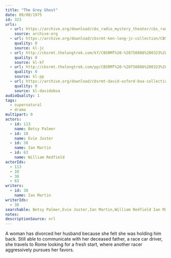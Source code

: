 ```yaml
---
title: "The Grey Ghost"
date: 08/08/1975
id: 323
urls: 
  - url: https://archive.org/download/cbs_radio_mystery_theater/cbs_radio_mystery_theater-0301-0350.zip/cbs_radio_mystery_theater-0301-0350%2Fcbsrmt_0323_the_grey_ghost.mp3
    source: archive-org
  - url: https://archive.org/download/cbsrmt-ken-long-jc-collection/CBSRMT - 750808 0323 Grey Ghost vbr kb_jc.mp3
    quality: 0
    source: kl-jc
  - url: http://cbsrmt.thelongtrek.com/kf/CBSRMT%20-%20750808%200323%20The%20Grey%20Ghost_kf.mp3
    quality: 0
    source: kl-kf
  - url: http://cbsrmt.thelongtrek.com/pp/CBSRMT%20-%20750808%200323%20The%20Grey%20Ghost_pp.mp3
    quality: 0
    source: kl-pp
  - url: https://archive.org/download/cbsrmt-david-oxford-boa-collection/CBSRMT-750808-0323-The-Grey-Ghost-(64-44)_kf-{BoA}.mp3
    quality: 0
    source: kl-davidoboa
audioQuality: 1
tags: 
  - supernatural
  - drama
multipart: 0
actors:  
  - id: 113
    name: Betsy Palmer  
  - id: 10
    name: Evie Juster  
  - id: 38
    name: Ian Martin  
  - id: 63
    name: William Redfield
actorIds:  
  - 113  
  - 10  
  - 38  
  - 63
writers:  
  - id: 38
    name: Ian Martin
writerIds:  
  - 38
searchable: Betsy Palmer,Evie Juster,Ian Martin,William Redfield Ian Martin
notes: 
descriptionSource: nrl
---
```

A woman has divorced her husband because she felt she was holding him back. Still able to communicate with her deceased father, a race car driver, she travels to Rome looking for a fresh start, where another racer aggressively pursues her favors.